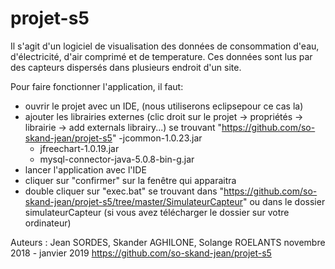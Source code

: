 # projet-s5

Il s'agit d'un logiciel de visualisation des données de consommation d'eau, d'électricité, d'air comprimé et de temperature.
Ces données sont lus par des capteurs dispersés dans plusieurs endroit d'un site.

Pour faire fonctionner l'application, il faut:
  - ouvrir le projet avec un IDE, (nous utiliserons eclipsepour ce cas la)
  - ajouter les librairies externes (clic droit sur le projet -> propriétés -> librairie -> add externals librairy...) se trouvant "https://github.com/so-skand-jean/projet-s5"
      -jcommon-1.0.23.jar
      - jfreechart-1.0.19.jar
      - mysql-connector-java-5.0.8-bin-g.jar
  - lancer l'application avec l'IDE
  - cliquer sur "confirmer" sur la fenêtre qui apparaitra
  - double cliquer sur "exec.bat" se trouvant dans "https://github.com/so-skand-jean/projet-s5/tree/master/SimulateurCapteur" ou dans le dossier simulateurCapteur (si vous avez télécharger le dossier sur votre ordinateur)




Auteurs : Jean SORDES, Skander AGHILONE, Solange ROELANTS
novembre 2018 - janvier 2019
https://github.com/so-skand-jean/projet-s5
